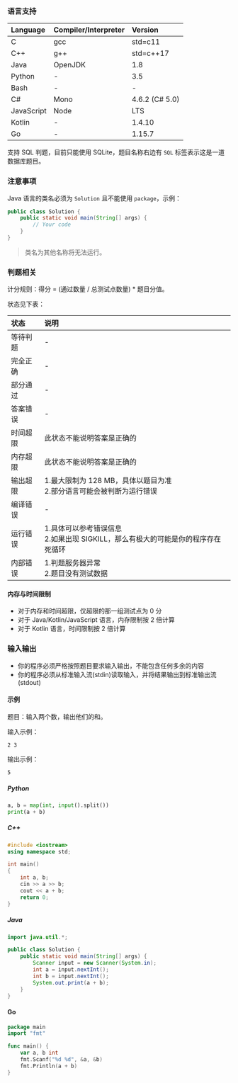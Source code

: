 ### 语言支持

| Language   | Compiler/Interpreter | Version        |
|:-----------|:---------------------|:---------------|
| C          | gcc                  | std=c11        |
| C++        | g++                  | std=c++17      |
| Java       | OpenJDK              | 1.8            |
| Python     | -                    | 3.5            |
| Bash       | -                    | -              |
| C#         | Mono                 | 4.6.2 (C# 5.0) |
| JavaScript | Node                 | LTS            |
| Kotlin     | -                    | 1.4.10         |
| Go         | -                    | 1.15.7         |

支持 SQL 判题，目前只能使用 SQLite，题目名称右边有 `SQL` 标签表示这是一道数据库题目。

### 注意事项

Java 语言的类名必须为 `Solution` 且不能使用 `package`，示例：

```java
public class Solution {
    public static void main(String[] args) {
        // Your code
    }
}
```

> 类名为其他名称将无法运行。

### 判题相关

计分规则：得分 = (通过数量 / 总测试点数量) * 题目分值。

状态见下表：

| 状态   | 说明                                                  |
|:-----|:----------------------------------------------------|
| 等待判题 | -                                                   |
| 完全正确 | -                                                   |
| 部分通过 | -                                                   |
| 答案错误 | -                                                   |
| 时间超限 | 此状态不能说明答案是正确的                                       |
| 内存超限 | 此状态不能说明答案是正确的                                       |
| 输出超限 | 1.最大限制为 128 MB，具体以题目为准 <br> 2.部分语言可能会被判断为运行错误       |
| 编译错误 | -                                                   |
| 运行错误 | 1.具体可以参考错误信息 <br> 2.如果出现 SIGKILL，那么有极大的可能是你的程序存在死循环 |
| 内部错误 | 1.判题服务器异常 <br> 2.题目没有测试数据                           |

#### 内存与时间限制

- 对于内存和时间超限，仅超限的那一组测试点为 0 分
- 对于 Java/Kotlin/JavaScript 语言，内存限制按 2 倍计算
- 对于 Kotlin 语言，时间限制按 2 倍计算

### 输入输出

- 你的程序必须严格按照题目要求输入输出，不能包含任何多余的内容
- 你的程序必须从标准输入流(stdin)读取输入，并将结果输出到标准输出流(stdout)

#### 示例

题目：输入两个数，输出他们的和。

输入示例：

```
2 3
```

输出示例：

```
5
```

##### Python

```python
a, b = map(int, input().split())
print(a + b)
```

##### C++

```c++
#include <iostream>
using namespace std;

int main()
{
    int a, b;
    cin >> a >> b;
    cout << a + b;
    return 0;
}
```

##### Java

```java
import java.util.*;

public class Solution {
    public static void main(String[] args) {
        Scanner input = new Scanner(System.in);
        int a = input.nextInt();
        int b = input.nextInt();
        System.out.print(a + b);
    }
}
```

#### Go

```go
package main
import "fmt"

func main() {
    var a, b int
    fmt.Scanf("%d %d", &a, &b)
    fmt.Println(a + b)
}
```

